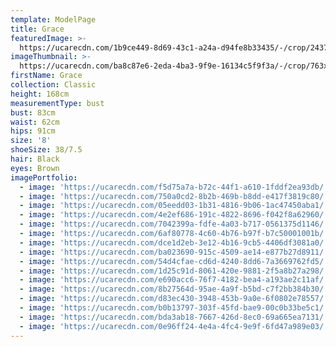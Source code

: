 ```yaml
---
template: ModelPage
title: Grace
featuredImage: >-
  https://ucarecdn.com/1b9ce449-8d69-43c1-a24a-d94fe8b33435/-/crop/2437x1287/0,45/-/preview/
imageThumbnail: >-
  https://ucarecdn.com/ba8c87e6-2eda-4ba3-9f9e-16134c5f9f3a/-/crop/763x1050/404,316/-/preview/
firstName: Grace
collection: Classic
height: 168cm
measurementType: bust
bust: 83cm
waist: 62cm
hips: 91cm
size: '8'
shoeSize: 38/7.5
hair: Black
eyes: Brown
imagePortfolio:
  - image: 'https://ucarecdn.com/f5d75a7a-b72c-44f1-a610-1fddf2ea93db/'
  - image: 'https://ucarecdn.com/750a0cd2-8b2b-469b-b8dd-e417f3819c80/'
  - image: 'https://ucarecdn.com/05eedd03-1b31-4816-9b06-1ac47450aba1/'
  - image: 'https://ucarecdn.com/4e2ef686-191c-4822-8696-f042f8a62960/'
  - image: 'https://ucarecdn.com/7042399a-fdfe-4a03-b717-0561375d1146/'
  - image: 'https://ucarecdn.com/6af80778-4c60-4b76-b97f-b7c50001001b/'
  - image: 'https://ucarecdn.com/dce1d2eb-3e12-4b16-9cb5-4406df3081a0/'
  - image: 'https://ucarecdn.com/ba023690-915c-4509-ae14-e877b27d8911/'
  - image: 'https://ucarecdn.com/54d4cfae-cd6d-4240-8dd6-7a3669762fd5/'
  - image: 'https://ucarecdn.com/1d25c91d-8061-420e-9881-2f5a8b27a298/'
  - image: 'https://ucarecdn.com/e690acc6-76f7-4182-bea4-a193ae2c11af/'
  - image: 'https://ucarecdn.com/8b27564d-95ae-4a9f-b5bd-c7f2bb384b30/'
  - image: 'https://ucarecdn.com/d83ec430-3948-453b-9a0e-6f0802e78557/'
  - image: 'https://ucarecdn.com/b0b13797-303f-45fd-bae9-00c0b33be5c1/'
  - image: 'https://ucarecdn.com/bda3ab18-7667-426d-8ec0-69a665ea7131/'
  - image: 'https://ucarecdn.com/0e96ff24-4e4a-4fc4-9e9f-6fd47a989e03/'
---
```


